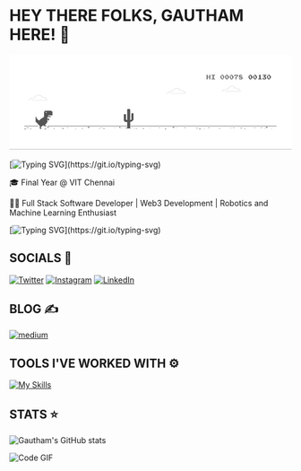 # HEY THERE FOLKS, GAUTHAM HERE! 👋

![Alt Text](dino.gif)

[![Typing SVG](https://readme-typing-svg.demolab.com?font=Fira+Code&size=16&pause=1000&width=435&lines=This+is+my+CREATIVITY+zone!)](https://git.io/typing-svg)

🎓 Final Year @ VIT Chennai

🧑‍💻 Full Stack Software Developer | Web3 Development | Robotics and Machine Learning Enthusiast

[![Typing SVG](https://readme-typing-svg.demolab.com?font=JetBrains&weight=800&size=21&pause=1000&color=4363F7&width=435&lines=Learning+New+Things+Everyday!)](https://git.io/typing-svg)

## SOCIALS 📲
[![Twitter](https://cdn.jsdelivr.net/gh/dmhendricks/signature-social-icons/icons/round-flat-filled/50px/twitter.png)](https://twitter.com/gauthkingETH)
[![Instagram](https://cdn.jsdelivr.net/gh/dmhendricks/signature-social-icons/icons/round-flat-filled/50px/instagram.png)](https://www.instagram.com/_thegauthamkrishhna._/)
[![LinkedIn](https://cdn.jsdelivr.net/gh/dmhendricks/signature-social-icons/icons/round-flat-filled/50px/linkedin.png)](https://www.linkedin.com/in/cp-gautham-krishna-580450227/)

## BLOG ✍️
[![medium](https://img.shields.io/badge/Medium-12100E?style=for-the-badge&logo=medium&logoColor=white)](https://medium.com/@appskans2017)

## TOOLS I'VE WORKED WITH ⚙️
[![My Skills](https://skillicons.dev/icons?i=js,html,css,react,tailwind,nextjs,ts,solidity,cpp,c,python,mongodb,nodejs,prisma,mysql,figma,remix,pytorch,java,fastapi,flask,aws,arduino,bootstrap)](https://skillicons.dev)


## STATS ⭐
![Gautham's GitHub stats](https://github-readme-stats.vercel.app/api?username=gauthking&show_icons=true&theme=radical)

![Code GIF](https://raw.githubusercontent.com/RaghavK16/RaghavK16/master/giphy.webp)
